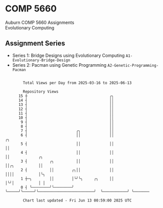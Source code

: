 # COMP 5660
Auburn COMP 5660 Assignments  
Evolutionary Computing

## Assignment Series
- Series 1: Bridge Designs using Evolutionary Computing `A1-Evolutionary-Bridge-Design`
- Series 2: Pacman using Genetic Programming `A2-Genetic-Programming-Pacman`

```

        Total Views per Day from 2025-03-16 to 2025-06-13

        Repository Views
      15 ┼                                     ╭╮
      14 ┤                                     ││
      13 ┤                                     ││
      12 ┤                                     ││
      11 ┤                                     ││
      10 ┤                                     ││
       9 ┤                                     ││
       8 ┤                                     ││
       7 ┤                      ╭╮             ││
       6 ┤                      ││             ││                         ╭╮
       5 ┤                      ││             ││                         ││
       4 ┤                      ││             ││                         ││             ╭╮
       3 ┤          ╭╮          ││             ││                         ││╭╮           ││
       2 ┤          ││        ╭╮││             ││                         ││││           │╰╮
       1 ┼─╮        ││        │╰╯╰╮     ╭╮     ││                         │╰╯│           │ │
       0 ┤ ╰────────╯╰────────╯   ╰─────╯╰─────╯╰─────────────────────────╯  ╰───────────╯ ╰───────

        Chart last updated - Fri Jun 13 00:59:00 2025 UTC
        
```
